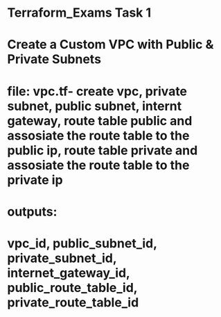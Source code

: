 # Terraform_Exams Task 1

# Create a Custom VPC with Public & Private Subnets

# file: vpc.tf- create vpc, private subnet, public subnet, internt gateway, route table public and assosiate the route table to the public ip, route table private and assosiate the route table to the private ip


# outputs:
# vpc_id, public_subnet_id, private_subnet_id, internet_gateway_id, public_route_table_id, private_route_table_id